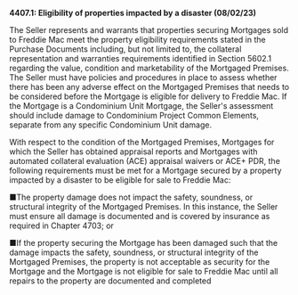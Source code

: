 **4407.1: Eligibility of properties impacted by a disaster (08/02/23)**

The Seller represents and warrants that properties securing Mortgages
sold to Freddie Mac meet the property eligibility requirements stated in
the Purchase Documents including, but not limited to, the collateral
representation and warranties requirements identified in Section 5602.1
regarding the value, condition and marketability of the Mortgaged
Premises. The Seller must have policies and procedures in place to
assess whether there has been any adverse effect on the Mortgaged
Premises that needs to be considered before the Mortgage is eligible for
delivery to Freddie Mac. If the Mortgage is a Condominium Unit Mortgage,
the Seller's assessment should include damage to Condominium Project
Common Elements, separate from any specific Condominium Unit damage.

With respect to the condition of the Mortgaged Premises, Mortgages for
which the Seller has obtained appraisal reports and Mortgages with
automated collateral evaluation (ACE) appraisal waivers or ACE+ PDR, the
following requirements must be met for a Mortgage secured by a property
impacted by a disaster to be eligible for sale to Freddie Mac:

■The property damage does not impact the safety, soundness, or
structural integrity of the Mortgaged Premises. In this instance, the
Seller must ensure all damage is documented and is covered by insurance
as required in Chapter 4703; or

■If the property securing the Mortgage has been damaged such that the
damage impacts the safety, soundness, or structural integrity of the
Mortgaged Premises, the property is not acceptable as security for the
Mortgage and the Mortgage is not eligible for sale to Freddie Mac until
all repairs to the property are documented and completed
